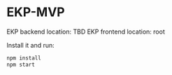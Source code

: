 # EKP-MVP


EKP backend location: TBD
EKP frontend location: root

Install it and run:

```sh
npm install
npm start
```